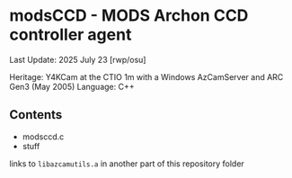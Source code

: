 # modsCCD - MODS Archon CCD controller agent

Last Update: 2025 July 23 [rwp/osu]

Heritage: Y4KCam at the CTIO 1m with a Windows AzCamServer and ARC Gen3 (May 2005)
Language: C++

## Contents

 * modsccd.c
 * stuff

links to `libazcamutils.a` in another part of this repository folder


